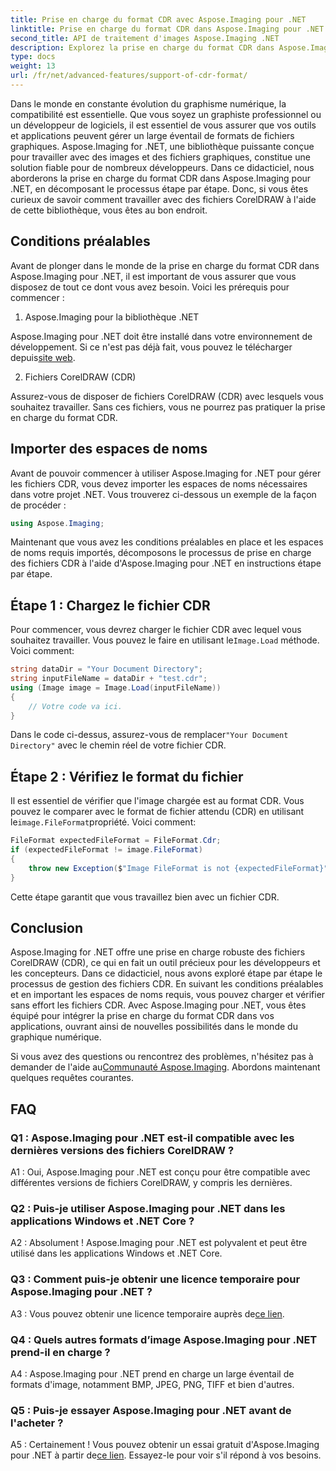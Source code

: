 ```yaml
---
title: Prise en charge du format CDR avec Aspose.Imaging pour .NET
linktitle: Prise en charge du format CDR dans Aspose.Imaging pour .NET
second_title: API de traitement d'images Aspose.Imaging .NET
description: Explorez la prise en charge du format CDR dans Aspose.Imaging pour .NET. Guide étape par étape pour charger et vérifier les fichiers CorelDRAW. Parfait pour les développeurs et les concepteurs.
type: docs
weight: 13
url: /fr/net/advanced-features/support-of-cdr-format/
---
```

Dans le monde en constante évolution du graphisme numérique, la compatibilité est essentielle. Que vous soyez un graphiste professionnel ou un développeur de logiciels, il est essentiel de vous assurer que vos outils et applications peuvent gérer un large éventail de formats de fichiers graphiques. Aspose.Imaging for .NET, une bibliothèque puissante conçue pour travailler avec des images et des fichiers graphiques, constitue une solution fiable pour de nombreux développeurs. Dans ce didacticiel, nous aborderons la prise en charge du format CDR dans Aspose.Imaging pour .NET, en décomposant le processus étape par étape. Donc, si vous êtes curieux de savoir comment travailler avec des fichiers CorelDRAW à l'aide de cette bibliothèque, vous êtes au bon endroit.

## Conditions préalables

Avant de plonger dans le monde de la prise en charge du format CDR dans Aspose.Imaging pour .NET, il est important de vous assurer que vous disposez de tout ce dont vous avez besoin. Voici les prérequis pour commencer :

1. Aspose.Imaging pour la bibliothèque .NET

 Aspose.Imaging pour .NET doit être installé dans votre environnement de développement. Si ce n'est pas déjà fait, vous pouvez le télécharger depuis[site web](https://releases.aspose.com/imaging/net/).

2. Fichiers CorelDRAW (CDR)

Assurez-vous de disposer de fichiers CorelDRAW (CDR) avec lesquels vous souhaitez travailler. Sans ces fichiers, vous ne pourrez pas pratiquer la prise en charge du format CDR.

## Importer des espaces de noms

Avant de pouvoir commencer à utiliser Aspose.Imaging for .NET pour gérer les fichiers CDR, vous devez importer les espaces de noms nécessaires dans votre projet .NET. Vous trouverez ci-dessous un exemple de la façon de procéder :

```csharp
using Aspose.Imaging;
```

Maintenant que vous avez les conditions préalables en place et les espaces de noms requis importés, décomposons le processus de prise en charge des fichiers CDR à l'aide d'Aspose.Imaging pour .NET en instructions étape par étape.

## Étape 1 : Chargez le fichier CDR

 Pour commencer, vous devrez charger le fichier CDR avec lequel vous souhaitez travailler. Vous pouvez le faire en utilisant le`Image.Load` méthode. Voici comment:

```csharp
string dataDir = "Your Document Directory";
string inputFileName = dataDir + "test.cdr";
using (Image image = Image.Load(inputFileName))
{
    // Votre code va ici.
}
```

 Dans le code ci-dessus, assurez-vous de remplacer`"Your Document Directory"` avec le chemin réel de votre fichier CDR.

## Étape 2 : Vérifiez le format du fichier

 Il est essentiel de vérifier que l'image chargée est au format CDR. Vous pouvez le comparer avec le format de fichier attendu (CDR) en utilisant le`image.FileFormat`propriété. Voici comment:

```csharp
FileFormat expectedFileFormat = FileFormat.Cdr;
if (expectedFileFormat != image.FileFormat)
{
    throw new Exception($"Image FileFormat is not {expectedFileFormat}");
}
```

Cette étape garantit que vous travaillez bien avec un fichier CDR.

## Conclusion

Aspose.Imaging for .NET offre une prise en charge robuste des fichiers CorelDRAW (CDR), ce qui en fait un outil précieux pour les développeurs et les concepteurs. Dans ce didacticiel, nous avons exploré étape par étape le processus de gestion des fichiers CDR. En suivant les conditions préalables et en important les espaces de noms requis, vous pouvez charger et vérifier sans effort les fichiers CDR. Avec Aspose.Imaging pour .NET, vous êtes équipé pour intégrer la prise en charge du format CDR dans vos applications, ouvrant ainsi de nouvelles possibilités dans le monde du graphique numérique.

 Si vous avez des questions ou rencontrez des problèmes, n'hésitez pas à demander de l'aide au[Communauté Aspose.Imaging](https://forum.aspose.com/). Abordons maintenant quelques requêtes courantes.

## FAQ

### Q1 : Aspose.Imaging pour .NET est-il compatible avec les dernières versions des fichiers CorelDRAW ?

A1 : Oui, Aspose.Imaging pour .NET est conçu pour être compatible avec différentes versions de fichiers CorelDRAW, y compris les dernières.

### Q2 : Puis-je utiliser Aspose.Imaging pour .NET dans les applications Windows et .NET Core ?

A2 : Absolument ! Aspose.Imaging pour .NET est polyvalent et peut être utilisé dans les applications Windows et .NET Core.

### Q3 : Comment puis-je obtenir une licence temporaire pour Aspose.Imaging pour .NET ?

 A3 : Vous pouvez obtenir une licence temporaire auprès de[ce lien](https://purchase.aspose.com/temporary-license/).

### Q4 : Quels autres formats d’image Aspose.Imaging pour .NET prend-il en charge ?

A4 : Aspose.Imaging pour .NET prend en charge un large éventail de formats d'image, notamment BMP, JPEG, PNG, TIFF et bien d'autres.

### Q5 : Puis-je essayer Aspose.Imaging pour .NET avant de l'acheter ?

 A5 : Certainement ! Vous pouvez obtenir un essai gratuit d'Aspose.Imaging pour .NET à partir de[ce lien](https://releases.aspose.com/). Essayez-le pour voir s'il répond à vos besoins.